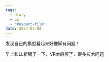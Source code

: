```yaml
---
tags:
  - diary
  - LL
  - "#expect-film"
date: 2024-02-02
---
```

发现自己的模型看起来好像脚有问题！

早上和LL折腾了一下，VR太麻烦了，很多技术问题